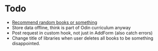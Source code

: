 # Todo

- [Recommend random books or something](https://openlibrary.org/developers/api)
- Store data offline, think is part of Odin curriculum anyway
- Post request in custom hook, not just in AddForm (also catch errors)
- Change title of libraries when user deletes all books to be something disappointed.
